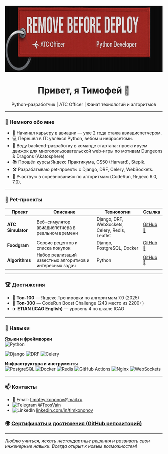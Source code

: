 <p align="center">
  <img src="./assets/img.jpg" alt="ATC + Developer" height="212" width="768"/>
</p>
<h1 align="center">Привет, я Тимофей 👋</h1>
<p align="center">
  Python-разработчик | ATC Officer | Фанат технологий и алгоритмов
</p>

---

### 🧠 Немного обо мне

- 🛫 Начинал карьеру в авиации — уже 2 года стажа авиадиспетчером.
- 💻 Перешёл в IT: увлёкся Python, вебом и нейросетями.
- 💼 Веду backend-разработку в команде стартапа: проектируем движок для многопользовательской web-игры по мотивам Dungeons & Dragons (Akatosphere)
- 📚 Прошёл курсы Яндекс Практикума, CS50 (Harvard), Stepik.
- 🛠 Разрабатываю pet-проекты с Django, DRF, Celery, WebSockets.
- 🧩 Участвую в соревнованиях по алгоритмам (CodeRun, Яндекс 6.0, 7.0).

---

### 🚀 Pet-проекты

| Проект | Описание | Технологии | Ссылка |
|-------|----------|------------|--------|
| **ATC Simulator** | Веб-симулятор авиадиспетчера в реальном времени | Django, DRF, WebSockets, Celery, Redis, Leaflet | [GitHub 🔗](https://github.com/TeosVain/ATC-SIM) |
| **Foodgram** | Сервис рецептов и списка покупок | Django, PostgreSQL, Docker | [GitHub 🔗](https://github.com/TeosVain/foodgram) |
| **Algorithms** | Набор реализаций известных алгоритмов и интересных задач | Python | [GitHub 🔗](https://github.com/TeosVain/Algorithms-and-Data-structures) |

---

### 🏆 Достижения

- 🧠 **Топ-100** — Яндекс.Тренировки по алгоритмам 7.0 (2025)  
- 🏅 **Топ-300** — CodeRun Boost Challenge (243 место из 2200+)  
- ✈️ **ETIAN (ICAO English)** — уровень 4 по шкале ICAO

---

### 💼 Навыки

**Языки и фреймворки**  
![Python](https://img.shields.io/badge/Python-3670A0?style=for-the-badge&logo=python&logoColor=white)

![Django](https://img.shields.io/badge/Django-092E20?style=for-the-badge&logo=django&logoColor=white)
![DRF](https://img.shields.io/badge/DRF-red?style=for-the-badge)
![Celery](https://img.shields.io/badge/Celery-37814A?style=for-the-badge&logo=celery&logoColor=white)

**Инфраструктура и инструменты**  
![PostgreSQL](https://img.shields.io/badge/PostgreSQL-316192?style=for-the-badge&logo=postgresql&logoColor=white)
![Docker](https://img.shields.io/badge/Docker-2496ED?style=for-the-badge&logo=docker&logoColor=white)
![Redis](https://img.shields.io/badge/Redis-DC382D?style=for-the-badge&logo=redis&logoColor=white)
![GitHub Actions](https://img.shields.io/badge/GitHub_Actions-2088FF?style=for-the-badge&logo=github-actions&logoColor=white)
![Nginx](https://img.shields.io/badge/nginx-%23009639.svg?style=for-the-badge&logo=nginx&logoColor=white)
![WebSockets](https://img.shields.io/badge/WebSockets-000000?style=for-the-badge&logo=websockets&logoColor=white)

---

### 📫 Контакты

- 📧 Email: timofey.kononov@mail.ru 
- ![Telegram](https://img.shields.io/badge/Telegram-2CA5E0?style=for-the-badge&logo=telegram&logoColor=white) [@TeosVain](https://t.me/TeosVain)
- ![LinkedIn](https://img.shields.io/badge/linkedin-%230077B5.svg?style=for-the-badge&logo=linkedin&logoColor=white) [linkedin.com/in/timkononov](https://www.linkedin.com/in/timofey-kononov-b2a049318/)


### 🌍 [Сертификаты и достижения (GitHub репозиторий)](https://github.com/TeosVain/certificates)  

---

_Люблю учиться, искать нестандартные решения и развивать свои инженерные навыки. Всегда открыт к новым возможностям!_